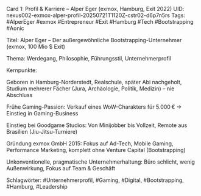 Card 1: Profil & Karriere – Alper Eger (exmox, Hamburg, Exit 2022)
UID: nexus002-exmox-alper-profil-20250721T1120Z-cstr02-d6p7n5rs
Tags: #AlperEger #exmox #Entrepreneur #Exit #Hamburg #Tech #Bootstrapping #Aonic

Titel: Alper Eger – Der außergewöhnliche Bootstrapping-Unternehmer (exmox, 100 Mio $ Exit)

Thema: Werdegang, Philosophie, Führungsstil, Unternehmerprofil

Kernpunkte:

Geboren in Hamburg-Norderstedt, Realschule, später Abi nachgeholt, Studium mehrerer Fächer (Jura, Archäologie, Politik, Medizin) – nie Abschluss

Frühe Gaming-Passion: Verkauf eines WoW-Charakters für 5.000 € → Einstieg in Gaming-Business

Einstieg bei Goodgame Studios: Von Minijobber bis Vollzeit, Remote aus Brasilien (Jiu-Jitsu-Turniere)

Gründung exmox GmbH 2015: Fokus auf Ad-Tech, Mobile Gaming, Performance Marketing, komplett ohne Venture Capital (Bootstrapping)

Unkonventionelle, pragmatische Unternehmerhaltung: Büro schlicht, wenig Außenwirkung, Fokus auf Team & Geschäft

Schlagwörter: #Unternehmerprofil, #Gaming, #Digital, #Bootstrapping, #Hamburg, #Leadership